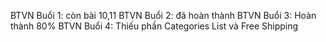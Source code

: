 BTVN Buổi 1: còn bài 10,11
BTVN Buổi 2: đã hoàn thành
BTVN Buổi 3: Hoàn thành 80%
BTVN Buổi 4: Thiếu phần Categories List và Free Shipping